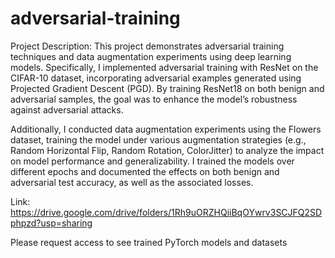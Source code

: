 # adversarial-training

Project Description: This project demonstrates adversarial training techniques and data augmentation experiments using deep learning models. Specifically, I implemented adversarial training with ResNet on the CIFAR-10 dataset, incorporating adversarial examples generated using Projected Gradient Descent (PGD). By training ResNet18 on both benign and adversarial samples, the goal was to enhance the model’s robustness against adversarial attacks.

Additionally, I conducted data augmentation experiments using the Flowers dataset, training the model under various augmentation strategies (e.g., Random Horizontal Flip, Random Rotation, ColorJitter) to analyze the impact on model performance and generalizability. I trained the models over different epochs and documented the effects on both benign and adversarial test accuracy, as well as the associated losses.


Link:
https://drive.google.com/drive/folders/1Rh9uORZHQiiBqOYwrv3SCJFQ2SDphpzd?usp=sharing

Please request access to see trained PyTorch models and datasets
